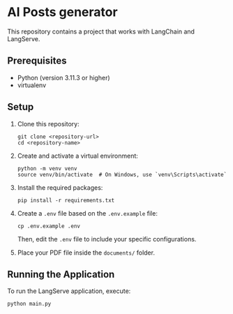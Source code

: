 # AI Posts generator

This repository contains a project that works with LangChain and LangServe.

## Prerequisites

- Python (version 3.11.3 or higher)
- virtualenv

## Setup

1. Clone this repository:
   ```
   git clone <repository-url>
   cd <repository-name>
   ```

2. Create and activate a virtual environment:
   ```
   python -m venv venv
   source venv/bin/activate  # On Windows, use `venv\Scripts\activate`
   ```

3. Install the required packages:
   ```
   pip install -r requirements.txt
   ```

4. Create a `.env` file based on the `.env.example` file:
   ```
   cp .env.example .env
   ```
   Then, edit the `.env` file to include your specific configurations.

5. Place your PDF file inside the `documents/` folder.

## Running the Application

To run the LangServe application, execute:

```
python main.py
```
